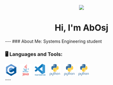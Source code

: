 <div id= "header" align= "center">
  <img src= "https://media.giphy.com/media/L1R1tvI9svkIWwpVYr/giphy.gif" width= "200" />
  <h1 align= "center">Hi, I'm AbOsj</h1>
  </div>
---
### About Me:
Systems Engineering student

<div align= "left">
   <h3> 🖥️ Languages and Tools: </h3>
  <div>
      <img src= "https://github.com/devicons/devicon/blob/master/icons/c/c-original.svg" title= "C" alt= "C"
      widt= "40" height= "40"/>&nbsp;
    <img src= "https://github.com/devicons/devicon/blob/master/icons/java/java-original-wordmark.svg" title= "Java" alt= "Java"
      widt= "40" height= "40"/>&nbsp;
    <img src= "https://github.com/devicons/devicon/blob/master/icons/vscode/vscode-original-wordmark.svg" title= "Visual Studio" alt= "Visual Studio"
      widt= "40" height= "40"/>&nbsp;
    <img src= "https://github.com/devicons/devicon/blob/master/icons/python/python-original-wordmark.svg" title= "Python" alt= "Python"
      widt= "40" height= "40"/>&nbsp;
   <img src= "https://github.com/devicons/devicon/blob/master/icons/python/python-original-wordmark.svg" title= "Python" alt= "Python"
      widt= "40" height= "40"/>&nbsp;
   <img src= "https://github.com/devicons/devicon/blob/master/icons/python/python-original-wordmark.svg" title= "Python" alt= "Python"
      widt= "40" height= "40"/>&nbsp;
  </div>
  ---
